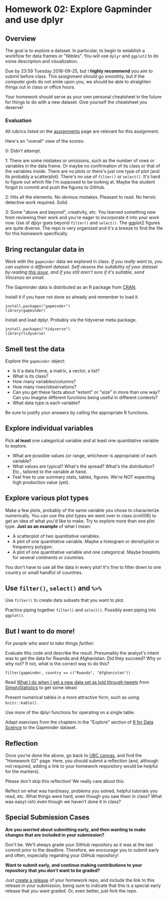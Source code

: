 # Homework 02: Explore Gapminder and use dplyr

## Overview

The goal is to explore a dataset. In particular, to begin to establish a workflow for data frames or "tibbles". You will use `dplyr` and `ggplot2` to do some description and visualization.

Due by 23:59 Tuesday 2018-09-25, but I **highly recommend** you aim to submit before class. This assignment should go smoothly, but if the computer gods do not smile upon you, we should be able to straighten things out in class or office hours.

Your homework should serve as your own personal cheatsheet in the future for things to do with a new dataset. Give yourself the cheatsheet you deserve!

### Evaluation

All rubrics listed on the [assignments](http://stat545.com/Classroom/assignments/) page are relevant for this assignment.

Here's an "overall" view of the scores:

0: Didn't attempt.

1: There are some mistakes or omissions, such as the number of rows or variables in the data frame. Or maybe no confirmation of its class or that of the variables inside. There are no plots or there's just one type of plot (and its probably a scatterplot). There's no use of `filter()` or `select()`. It's hard to figure out which file I'm supposed to be looking at. Maybe the student forgot to commit and push the figures to GitHub.

2: Hits all the elements. No obvious mistakes. Pleasant to read. No heroic detective work required. Solid.

3: Some "above and beyond", creativity, etc. You learned something new from reviewing their work and you're eager to incorporate it into your work now. Use of dplyr goes beyond `filter()` and `select()`. The ggplot2 figures are quite diverse. The repo is very organized and it's a breeze to find the file for this homework specifically.

## Bring rectangular data in

Work with the `gapminder` data we explored in class. *If you really want to, you can explore a different dataset. Self-assess the suitability of your dataset by reading [this issue](https://github.com/STAT545-UBC/Discussion/issues/115), and if you still aren't sure if it's suitable, send Vincenzo an email.*

The Gapminder data is distributed as an R package from [CRAN](https://cran.r-project.org/web/packages/gapminder/index.html).

Install it if you have not done so already and remember to load it.

```
install.packages("gapminder")
library(gapminder)
```

Install and load dplyr. Probably via the tidyverse meta-package.

```
install.packages("tidyverse")
library(tidyverse)
```

## Smell test the data

Explore the `gapminder` object:

* Is it a data.frame, a matrix, a vector, a list?
* What is its class?
* How many variables/columns?
* How many rows/observations?
* Can you get these facts about "extent" or "size" in more than one way? Can you imagine different functions being useful in different contexts?
* What data type is each variable?

Be sure to justify your answers by calling the appropriate R functions. 

## Explore individual variables

Pick __at least__ one categorical variable and at least one quantitative variable to explore.

* What are possible values (or range, whichever is appropriate) of each variable?
* What values are typical? What's the spread? What's the distribution? Etc., tailored to the variable at hand.
* Feel free to use summary stats, tables, figures. We're NOT expecting high production value (yet).

## Explore various plot types

Make a few plots, probably of the same variable you chose to characterize numerically. You can use the plot types we went over in class (cm006) to get an idea of what you'd like to make. Try to explore more than one plot type. **Just as an example** of what I mean:

* A scatterplot of two quantitative variables.
* A plot of one quantitative variable. Maybe a histogram or densityplot or frequency polygon.
* A plot of one quantitative variable and one categorical. Maybe boxplots for several continents or countries.

You don't have to use all the data in every plot! It's fine to filter down to one country or small handful of countries.

## Use `filter()`, `select()` and `%>%`

Use `filter()` to create data subsets that you want to plot.

Practice piping together `filter()` and `select()`. Possibly even piping into `ggplot()`.

## But I want to do more!

*For people who want to take things further.*

Evaluate this code and describe the result. Presumably the analyst's intent was to get the data for Rwanda and Afghanistan. Did they succeed? Why or why not? If not, what is the correct way to do this?

```
filter(gapminder, country == c("Rwanda", "Afghanistan"))
```

Read [What I do when I get a new data set as told through tweets](http://simplystatistics.org/2014/06/13/what-i-do-when-i-get-a-new-data-set-as-told-through-tweets/) from [SimplyStatistics](http://simplystatistics.org) to get some ideas!

Present numerical tables in a more attractive form, such as using `knitr::kable()`.

Use more of the dplyr functions for operating on a single table.

Adapt exercises from the chapters in the "Explore" section of [R for Data Science](http://r4ds.had.co.nz) to the Gapminder dataset.

## Reflection

Once you're done the above, go back to [UBC canvas](https://canvas.ubc.ca/), and find the "Homework 02" page. Here, you should submit a reflection (and, although not required, adding a link to your homework respository would be helpful for the markers). 

Please don't skip this reflection! We really care about this.

Reflect on what was hard/easy, problems you solved, helpful tutorials you read, etc. What things were hard, even though you saw them in class? What was easy(-ish) even though we haven't done it in class?

## Special Submission Cases

**Are you worried about submitting early, and then wanting to make changes that are included in your submission?**

Don't be. We'll always grade your GitHub repository as it was at the last commit prior to the deadline. Therefore, we encourage you to submit early and often, especially regarding your GitHub repository!

**Want to submit early, and continue making contributions to your repository that you _don't_ want to be graded?**

Just [create a release](https://help.github.com/articles/creating-releases/) of your homework repo, and include the link to this release in your submission, being sure to indicate that this is a special early release that you want graded. Or, even better, just fork the repo.

